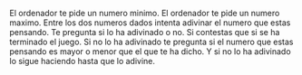 El ordenador te pide un numero minimo.
El ordenador te pide un numero maximo.
Entre los dos numeros dados intenta adivinar el numero que estas pensando.
Te pregunta si lo ha adivinado o no.
Si contestas que si se ha terminado el juego.
Si no lo ha adivinado te pregunta si el numero que estas pensando es mayor o menor que el que te ha dicho. 
Y si no lo ha adivinado lo sigue haciendo hasta que lo adivine.
